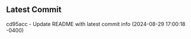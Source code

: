 
## Latest Commit
cd95acc - Update README with latest commit info (2024-08-29 17:00:18 -0400) <Yunxi-Zhou>
